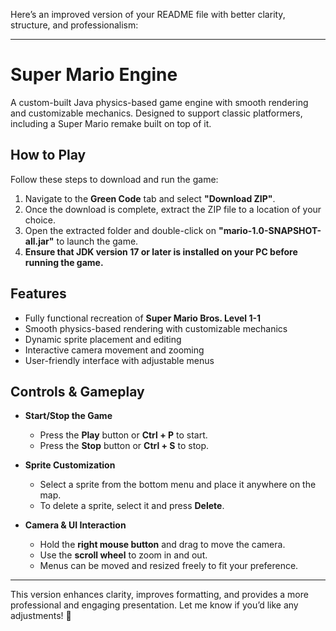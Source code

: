Here’s an improved version of your README file with better clarity, structure, and professionalism:  

---

# **Super Mario Engine**  

A custom-built Java physics-based game engine with smooth rendering and customizable mechanics. Designed to support classic platformers, including a Super Mario remake built on top of it.  

## **How to Play**  

Follow these steps to download and run the game:  

1. Navigate to the **Green Code** tab and select **"Download ZIP"**.  
2. Once the download is complete, extract the ZIP file to a location of your choice.  
3. Open the extracted folder and double-click on **"mario-1.0-SNAPSHOT-all.jar"** to launch the game.  
4. **Ensure that JDK version 17 or later is installed on your PC before running the game.**  

## **Features**  

- Fully functional recreation of **Super Mario Bros. Level 1-1**  
- Smooth physics-based rendering with customizable mechanics  
- Dynamic sprite placement and editing  
- Interactive camera movement and zooming  
- User-friendly interface with adjustable menus  

## **Controls & Gameplay**  

- **Start/Stop the Game**  
  - Press the **Play** button or **Ctrl + P** to start.  
  - Press the **Stop** button or **Ctrl + S** to stop.  

- **Sprite Customization**  
  - Select a sprite from the bottom menu and place it anywhere on the map.  
  - To delete a sprite, select it and press **Delete**.  

- **Camera & UI Interaction**  
  - Hold the **right mouse button** and drag to move the camera.  
  - Use the **scroll wheel** to zoom in and out.  
  - Menus can be moved and resized freely to fit your preference.  

---

This version enhances clarity, improves formatting, and provides a more professional and engaging presentation. Let me know if you’d like any adjustments! 🚀
